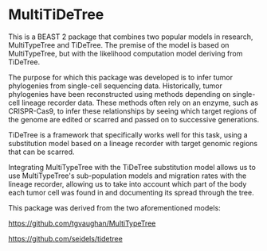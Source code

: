 MultiTiDeTree
=============

This is a BEAST 2 package that combines two popular models in research,
MultiTypeTree and TiDeTree. The premise of the model is based on MultiTypeTree,
but with the likelihood computation model deriving from TiDeTree.

The purpose for which this package was developed is to infer tumor phylogenies from
single-cell sequencing data. Historically, tumor phylogenies have been reconstructed
using methods depending on single-cell lineage recorder data. These methods often rely
on an enzyme, such as CRISPR-Cas9, to infer these relationships by seeing which target 
regions of the genome are edited or scarred and passed on to successive generations.

TiDeTree is a framework that specifically works well for this task, using a substitution model 
based on a lineage recorder with target genomic regions that can be scarred.

Integrating MultiTypeTree with the TiDeTree substitution model allows us to use MultiTypeTree's
sub-population models and migration rates with the lineage recorder, allowing us to take into 
account which part of the body each tumor cell was found in and documenting its spread through
the tree.

This package was derived from the two aforementioned models:

https://github.com/tgvaughan/MultiTypeTree

https://github.com/seidels/tidetree
